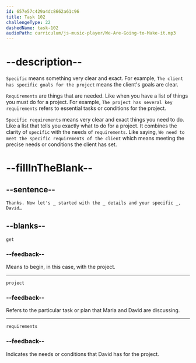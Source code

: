 ```yaml
---
id: 657e57c429a4dc8662a61c96
title: Task 102
challengeType: 22
dashedName: task-102
audioPath: curriculum/js-music-player/We-Are-Going-to-Make-it.mp3
---
```

<!--
AUDIO REFERENCE:

Maria: Thanks. Now let's _ started with the _ details and your specific _, David…

-->

# --description--

`Specific` means something very clear and exact. For example, `The client has specific goals for the project` means the client's goals are clear.

`Requirements` are things that are needed. Like when you have a list of things you must do for a project. For example, `The project has several key requirements` refers to essential tasks or conditions for the project.

`Specific requirements` means very clear and exact things you need to do. Like a list that tells you exactly what to do for a project. It combines the clarity of `specific` with the needs of `requirements`. Like saying, `We need to meet the specific requirements of the client` which means meeting the precise needs or conditions the client has set.

# --fillInTheBlank--

## --sentence--

`Thanks. Now let's _ started with the _ details and your specific _, David…`

## --blanks--

`get`

### --feedback--

Means to begin, in this case, with the project.

---

`project`

### --feedback--

Refers to the particular task or plan that Maria and David are discussing.

---

`requirements`

### --feedback--

Indicates the needs or conditions that David has for the project.
